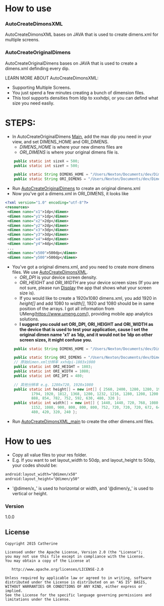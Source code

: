 # How to use
### AutoCreateDimonsXML
AutoCreateDimonsXML bases on JAVA that is used to create dimens.xml for multiple screens.

### AutoCreateOriginalDimens
AutoCreateOriginalDimens bases on JAVA that is used to create a dimens.xml definding every dip.

LEARN MORE ABOUT AutoCreateDimonsXML:
  - Supporting Multiple Screens.
  - You just spend a few minutes creating a bunch of dimension files.
  - This tool supports densities from ldip to xxxhdpi, or you can defind what size you need easliy. 

# STEPS:
* In AutoCreateOriginalDimens [Main][AutoCreateOriginalDimens_main], add the max dip you need in your view, and set DIMENS_HOME and ORI_DIMENS.
  - *DIMENS_HOME* is where your new dimens files are
  - *ORI_DIMENS* is where your original dimens file is.
```Java
	public static int sizeX = 500;
	public static int sizeY = 500;

	public static String DIMENS_HOME = "/Users/Nexton/Documents/dev/DimensHome/";
	public static String ORI_DIMENS = "/Users/Nexton/Documents/dev/DimensHome/dimens.xml";
```
* Run [AutoCreateOriginalDimens][AutoCreateOriginalDimens] to create an original dimens.xml
* Now you've got a dimens.xml in ORI_DIMENS, it looks like
 ```Xml
<?xml version="1.0" encoding="utf-8"?>
<resources>
  <dimen name="x1">1dp</dimen>
  <dimen name="y1">1dp</dimen>
  <dimen name="x2">2dp</dimen>
  <dimen name="y2">2dp</dimen>
  <dimen name="x3">3dp</dimen>
  <dimen name="y3">3dp</dimen>
  <dimen name="x4">4dp</dimen>
  <dimen name="y4">4dp</dimen>
  ...
  <dimen name="x500">500dp</dimen>
  <dimen name="y500">500dp</dimen>
```
* You've got a original dimens.xml, and you need to create more dimens files. We use  [AutoCreateDimonsXML][AutoCreateDimonsXML].
  - *ORI_DPI* is your device screen density.
  - *ORI_HEIGHT* and *ORI_WIDTH* are your device screen sizes (If you are not sure, please run [Display] the app that shows what your screen size is).
  - If you would like to create a 1920x1080 dimens.xml, you add 1920 in *height[]* and add 1080 to *width[]*, 1920 and 1080 should be in same position of the arrays. I got all information from UMeng(https://www.umeng.com/), providing mobile app analytics solutions.
  - **I suggest you could set ORI_DPI, ORI_HEIGHT and ORI_WIDTH as the device that is used to test your application, cause I set the original dimen name 'x1' as 1dp, and it would not be 1dp on other screen sizes, it might confuse you.**
```Java
	public static String DIMENS_HOME = "/Users/Nexton/Documents/dev/DimensHome/";

	public static String ORI_DIMENS = "/Users/Nexton/Documents/dev/DimensHome/dimens.xml";
	// 原始dimen.xml分辨率 xxhdpi-1803x1080
	public static int ORI_HEIGHT = 1803;
	public static int ORI_WIDTH = 1080;
	public static int ORI_DPI = 480;

	// 其他分辨率 e.g. 1280x720, 1920x1080
	public static int height[] = new int[] { 2560, 2400, 1280, 1280, 1920, 854, 800, 960, 1184, 1803, 1776, 1280, 1800,
			1794, 1920, 1812, 1368, 1280, 1232, 1216, 1280, 1208, 1200, 1196, 1280, 1136, 960, 1024, 976, 776, 1024,
			888, 854, 782, 752, 592, 630, 480, 320 };
	public static int width[] = new int[] { 1440, 1440, 720, 768, 1080, 480, 480, 540, 720, 1080, 1080, 800, 1080, 1080,
			1152, 1080, 900, 800, 800, 800, 752, 720, 720, 720, 672, 640, 640, 600, 600, 600, 552, 540, 480, 480, 480,
			480, 420, 320, 240 };
```
* Run [AutoCreateDimonsXML_main][AutoCreateDimonsXML_main] to create the other dimens.xml files.

# How to ues
* Copy all value files to your res folder.
* E.g. If you want to set layout_width to 50dp, and layout_height to 50dp, your codes should be:
 ```Xml
android:layout_width="@dimen/x50"
android:layout_height="@dimen/y50"
```
* '@dimen/x_' is used to horizontal or width, and '@dimen/y_' is used to vertical or height.
### Version
1.0.0

License
--------
    Copyright 2015 Catherine

    Licensed under the Apache License, Version 2.0 (the "License");
    you may not use this file except in compliance with the License.
    You may obtain a copy of the License at

       http://www.apache.org/licenses/LICENSE-2.0

    Unless required by applicable law or agreed to in writing, software
    distributed under the License is distributed on an "AS IS" BASIS,
    WITHOUT WARRANTIES OR CONDITIONS OF ANY KIND, either express or implied.
    See the License for the specific language governing permissions and
    limitations under the License.

[//]: # (These are reference links used in the body of this note and get stripped out when the markdown processor does its job. There is no need to format nicely because it shouldn't be seen. Thanks SO - http://stackoverflow.com/questions/4823468/store-comments-in-markdown-syntax)


   [Apache-2.0]: <https://opensource.org/licenses/Apache-2.0>
   [AutoCreateOriginalDimens]: <https://github.com/JetAircraft/AutoCreateOriginalDimens>
   [AutoCreateOriginalDimens_main]: <https://github.com/JetAircraft/AutoCreateOriginalDimens/blob/master/src/createOriginalDimens/Main.java>
   [AutoCreateDimonsXML]: <https://github.com/JetAircraft/AutoCreateDimonsXML>
   [AutoCreateDimonsXML_main]: <https://github.com/JetAircraft/AutoCreateDimonsXML/blob/master/src/Main.java>
   [Display]: <https://github.com/JetAircraft/Display>
